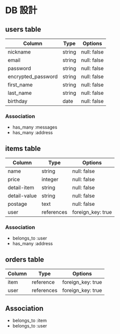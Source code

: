 # DB 設計

## users table

| Column               | Type   | Options     |
| ---------------------| ------ | ----------- |
| nickname             | string | null: false |
| email                | string | null: false |
| password             | string | null: false |
| encrypted_password   | string | null: false |
| first_name           | string | null: false |
| last_name            | string | null: false |
| birthday             | date   | null: false |

### Association

* has_many :messages
* has_many :address



## items table

| Column         | Type       | Options           |
|----------------|------------|-------------------|
| name           | string     | null: false       |
| price          | integer    | null: false       |
| detail-item    | string     | null: false       |
| detail-value   | string     | null: false       |
| postage        | text       | null: false       |
| user           | references | foreign_key: true |

### Association

- belongs_to :user 
- has_many :address



## orders table

| Column      | Type       | Options           |
|-------------|------------|-------------------|
| item        | reference  | foreign_key: true |
| user        | references | foreign_key: true |

## Association

- belongs_to :item
- belongs_to :user
